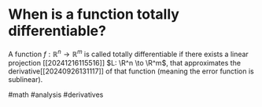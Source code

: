 # When is a function totally differentiable? 
A function $f: \mathbb{R}^n \to \mathbb{R}^m$ is called totally differentiable if there exists a linear projection [[20241216115516]] $L: \R^n \to \R^m$, that approximates the derivative[[20240926131117]] of that function (meaning the error function is sublinear).

#math #analysis #derivatives